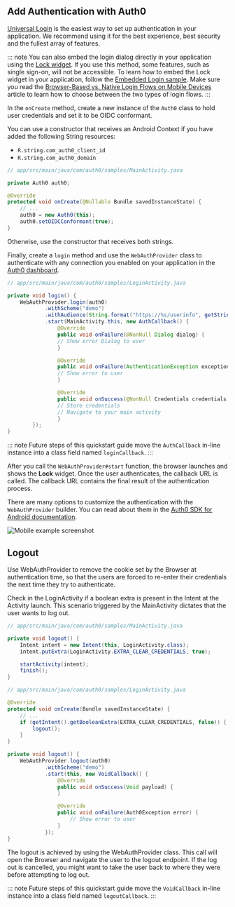 ## Add Authentication with Auth0

[Universal Login](/hosted-pages/login) is the easiest way to set up authentication in your application. We recommend using it for the best experience, best security and the fullest array of features.

::: note
You can also embed the login dialog directly in your application using the [Lock widget](/lock). If you use this method, some features, such as single sign-on, will not be accessible.
To learn how to embed the Lock widget in your application, follow the [Embedded Login sample](https://github.com/auth0-samples/auth0-android-sample/tree/embedded-login/01-Embedded-Login). Make sure you read the [Browser-Based vs. Native Login Flows on Mobile Devices](/tutorials/browser-based-vs-native-experience-on-mobile) article to learn how to choose between the two types of login flows.
:::

In the `onCreate` method, create a new instance of the `Auth0` class to hold user credentials and set it to be OIDC conformant.

You can use a constructor that receives an Android Context if you have added the following String resources:
* `R.string.com_auth0_client_id`
* `R.string.com_auth0_domain`

```java
// app/src/main/java/com/auth0/samples/MainActivity.java

private Auth0 auth0;

@Override
protected void onCreate(@Nullable Bundle savedInstanceState) {
    // ...
    auth0 = new Auth0(this);
    auth0.setOIDCConformant(true);
}
```

Otherwise, use the constructor that receives both strings.

Finally, create a `login` method and use the `WebAuthProvider` class to authenticate with any connection you enabled on your application in the [Auth0 dashboard](${manage_url}/#/).

```java
// app/src/main/java/com/auth0/samples/LoginActivity.java

private void login() {
    WebAuthProvider.login(auth0)
            .withScheme("demo")
            .withAudience(String.format("https://%s/userinfo", getString(R.string.com_auth0_domain)))
            .start(MainActivity.this, new AuthCallback() {
                @Override
                public void onFailure(@NonNull Dialog dialog) {
                // Show error Dialog to user
                }

                @Override
                public void onFailure(AuthenticationException exception) {
                // Show error to user
                }

                @Override
                public void onSuccess(@NonNull Credentials credentials) {
                // Store credentials
                // Navigate to your main activity
                }
        });
}
```

::: note
Future steps of this quickstart guide move the `AuthCallback` in-line instance into a class field named `loginCallback`.
:::

After you call the `WebAuthProvider#start` function, the browser launches and shows the **Lock** widget. Once the user authenticates, the callback URL is called. The callback URL contains the final result of the authentication process.

There are many options to customize the authentication with the `WebAuthProvider` builder. You can read about them in the [Auth0 SDK for Android documentation](/libraries/auth0-android).
<div class="phone-mockup">
  <img src="/media/articles/native-platforms/android/login-android.png" alt="Mobile example screenshot" />
</div>

## Logout

Use WebAuthProvider to remove the cookie set by the Browser at authentication time, so that the users are forced to re-enter their credentials the next time they try to authenticate.

Check in the LoginActivity if a boolean extra is present in the Intent at the Activity launch. This scenario triggered by the MainActivity dictates that the user wants to log out.

```java
// app/src/main/java/com/auth0/samples/MainActivity.java

private void logout() {
    Intent intent = new Intent(this, LoginActivity.class);
    intent.putExtra(LoginActivity.EXTRA_CLEAR_CREDENTIALS, true);

    startActivity(intent);
    finish();
}

// app/src/main/java/com/auth0/samples/LoginActivity.java

@Override
protected void onCreate(Bundle savedInstanceState) {
    // ...
    if (getIntent().getBooleanExtra(EXTRA_CLEAR_CREDENTIALS, false)) {
        logout();
    }
}

private void logout() {
    WebAuthProvider.logout(auth0)
            .withScheme("demo")
            .start(this, new VoidCallback() {
                @Override
                public void onSuccess(Void payload) {
                }

                @Override
                public void onFailure(Auth0Exception error) {
                    // Show error to user
                }
            });
}
```

The logout is achieved by using the WebAuthProvider class. This call will open the Browser and navigate the user to the logout endpoint. If the log out is cancelled, you might want to take the user back to where they were before attempting to log out.

::: note
Future steps of this quickstart guide move the `VoidCallback` in-line instance into a class field named `logoutCallback`.
:::
